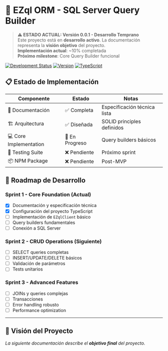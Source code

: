 # 🚧 EZql ORM - SQL Server Query Builder

> **⚠️ ESTADO ACTUAL: Versión 0.0.1 - Desarrollo Temprano**  
> Este proyecto está en **desarrollo activo**. La documentación representa la **visión objetivo** del proyecto.  
> **Implementación actual**: ~10% completada  
> **Próximo milestone**: Core Query Builder funcional

[![Development Status](https://img.shields.io/badge/Status-Early%20Development-orange.svg)](https://github.com/lhuachl/EZql)
[![Version](https://img.shields.io/badge/Version-0.0.1-red.svg)](https://github.com/lhuachl/EZql/releases)
[![TypeScript](https://img.shields.io/badge/TypeScript-Ready-blue.svg)](https://www.typescriptlang.org/)

## 📋 **Estado de Implementación**

| Componente | Estado | Notas |
|------------|--------|-------|
| 📖 Documentación | ✅ Completa | Especificación técnica lista |
| 🏗️ Arquitectura | ✅ Diseñada | SOLID principles definidos |
| 💻 Core Implementation | 🔄 En Progreso | Query builders básicos |
| 🧪 Testing Suite | ❌ Pendiente | Próximo sprint |
| 📦 NPM Package | ❌ Pendiente | Post-MVP |

## 🎯 **Roadmap de Desarrollo**

### **Sprint 1 - Core Foundation** (Actual)
- [x] Documentación y especificación técnica
- [x] Configuración del proyecto TypeScript
- [ ] Implementación de `EZqlClient` básico
- [ ] Query builders fundamentales
- [ ] Conexión a SQL Server

### **Sprint 2 - CRUD Operations** (Siguiente)
- [ ] SELECT queries completas
- [ ] INSERT/UPDATE/DELETE básicos
- [ ] Validación de parámetros
- [ ] Tests unitarios

### **Sprint 3 - Advanced Features**
- [ ] JOINs y queries complejas
- [ ] Transacciones
- [ ] Error handling robusto
- [ ] Performance optimization

---

## 🚀 **Visión del Proyecto**

*La siguiente documentación describe el **objetivo final** del proyecto.*

<!-- Aquí continúa tu documentación actual -->
